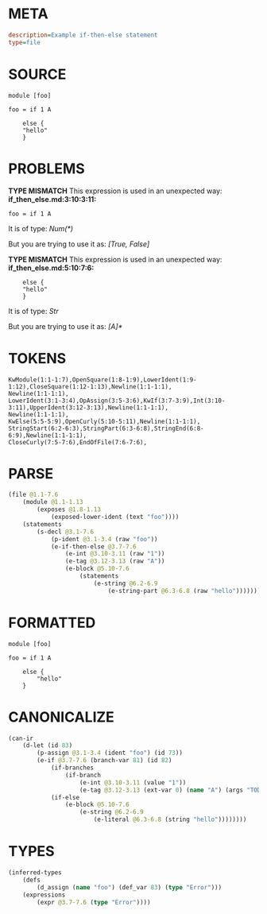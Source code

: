 # META
~~~ini
description=Example if-then-else statement
type=file
~~~
# SOURCE
~~~roc
module [foo]

foo = if 1 A

    else {
	"hello"
    }
~~~
# PROBLEMS
**TYPE MISMATCH**
This expression is used in an unexpected way:
**if_then_else.md:3:10:3:11:**
```roc
foo = if 1 A
```

It is of type:
    _Num(*)_

But you are trying to use it as:
    _[True, False]_

**TYPE MISMATCH**
This expression is used in an unexpected way:
**if_then_else.md:5:10:7:6:**
```roc
    else {
	"hello"
    }
```

It is of type:
    _Str_

But you are trying to use it as:
    _[A]*_

# TOKENS
~~~zig
KwModule(1:1-1:7),OpenSquare(1:8-1:9),LowerIdent(1:9-1:12),CloseSquare(1:12-1:13),Newline(1:1-1:1),
Newline(1:1-1:1),
LowerIdent(3:1-3:4),OpAssign(3:5-3:6),KwIf(3:7-3:9),Int(3:10-3:11),UpperIdent(3:12-3:13),Newline(1:1-1:1),
Newline(1:1-1:1),
KwElse(5:5-5:9),OpenCurly(5:10-5:11),Newline(1:1-1:1),
StringStart(6:2-6:3),StringPart(6:3-6:8),StringEnd(6:8-6:9),Newline(1:1-1:1),
CloseCurly(7:5-7:6),EndOfFile(7:6-7:6),
~~~
# PARSE
~~~clojure
(file @1.1-7.6
	(module @1.1-1.13
		(exposes @1.8-1.13
			(exposed-lower-ident (text "foo"))))
	(statements
		(s-decl @3.1-7.6
			(p-ident @3.1-3.4 (raw "foo"))
			(e-if-then-else @3.7-7.6
				(e-int @3.10-3.11 (raw "1"))
				(e-tag @3.12-3.13 (raw "A"))
				(e-block @5.10-7.6
					(statements
						(e-string @6.2-6.9
							(e-string-part @6.3-6.8 (raw "hello")))))))))
~~~
# FORMATTED
~~~roc
module [foo]

foo = if 1 A

	else {
		"hello"
	}
~~~
# CANONICALIZE
~~~clojure
(can-ir
	(d-let (id 83)
		(p-assign @3.1-3.4 (ident "foo") (id 73))
		(e-if @3.7-7.6 (branch-var 81) (id 82)
			(if-branches
				(if-branch
					(e-int @3.10-3.11 (value "1"))
					(e-tag @3.12-3.13 (ext-var 0) (name "A") (args "TODO"))))
			(if-else
				(e-block @5.10-7.6
					(e-string @6.2-6.9
						(e-literal @6.3-6.8 (string "hello"))))))))
~~~
# TYPES
~~~clojure
(inferred-types
	(defs
		(d_assign (name "foo") (def_var 83) (type "Error")))
	(expressions
		(expr @3.7-7.6 (type "Error"))))
~~~
